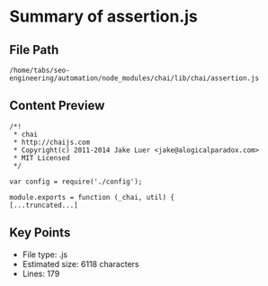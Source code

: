 # Summary of assertion.js
  
## File Path
`/home/tabs/seo-engineering/automation/node_modules/chai/lib/chai/assertion.js`

## Content Preview
```
/*!
 * chai
 * http://chaijs.com
 * Copyright(c) 2011-2014 Jake Luer <jake@alogicalparadox.com>
 * MIT Licensed
 */

var config = require('./config');

module.exports = function (_chai, util) {
[...truncated...]
```

## Key Points
- File type: .js
- Estimated size: 6118 characters
- Lines: 179

